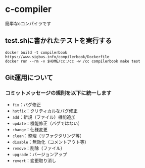 # c-compiler
簡単なcコンパイラです

## test.shに書かれたテストを実行する
```
docker build -t compilerbook https://www.sigbus.info/compilerbook/Dockerfile
docker run --rm -v $HOME/cc:/cc -w /cc compilerbook make test
```

## Git運用について
### コミットメッセージの規則を以下に統一します
- `fix`：バグ修正
- `hotfix`：クリティカルなバグ修正
- `add`：新規（ファイル）機能追加
- `update`：機能修正（バグではない）
- `change`：仕様変更
- `clean`：整理（リファクタリング等）
- `disable`：無効化（コメントアウト等）
- `remove`：削除（ファイル）
- `upgrade`：バージョンアップ
- `revert`：変更取り消し
